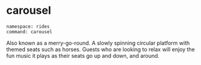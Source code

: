 # carousel

```
namespace: rides
command: carousel
```

Also known as a merry-go-round. A slowly spinning circular platform with themed seats such as horses. Guests who are looking to relax will enjoy the fun music it plays as their seats go up and down, and around.
